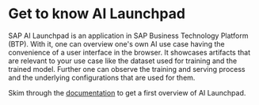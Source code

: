 # Get to know AI Launchpad

SAP AI Launchpad is an application in SAP Business Technology Platform (BTP). With it, one
can overview one's own AI use case having the convenience of a user interface in the
browser. It showcases artifacts that are relevant to your use case like the dataset used
for training and the trained model. Further one can observe the training and serving
process and the underlying configurations that are used for them.

Skim through the
[documentation](https://help.sap.com/docs/AI_LAUNCHPAD/92d77f26188e4582897b9106b9cb72e0/760889ab809841c8a8905ca492f902cb.html?version=CLOUD)
to get a first overview of AI Launchpad.